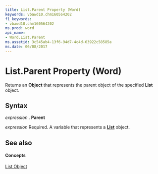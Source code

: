 ```yaml
---
title: List.Parent Property (Word)
keywords: vbawd10.chm160564202
f1_keywords:
- vbawd10.chm160564202
ms.prod: word
api_name:
- Word.List.Parent
ms.assetid: 3c545ab4-13f6-94d7-4c4d-63922c58585a
ms.date: 06/08/2017
---
```



# List.Parent Property (Word)

Returns an  **Object** that represents the parent object of the specified **List** object.


## Syntax

 _expression_ . **Parent**

 _expression_ Required. A variable that represents a **[List](list-object-word.md)** object.


## See also


#### Concepts


[List Object](list-object-word.md)

